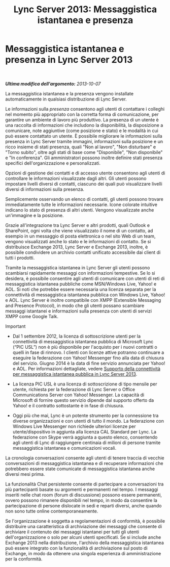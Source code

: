 ﻿---
title: 'Lync Server 2013: Messaggistica istantanea e presenza'
TOCTitle: Messaggistica istantanea e presenza
ms:assetid: 6a93ae95-3b64-410b-ab72-74dea232f065
ms:mtpsurl: https://technet.microsoft.com/it-it/library/Gg417162(v=OCS.15)
ms:contentKeyID: 49300864
ms.date: 08/24/2015
mtps_version: v=OCS.15
ms.translationtype: HT
---

# Messaggistica istantanea e presenza in Lync Server 2013

 

_**Ultima modifica dell'argomento:** 2013-10-07_

La messaggistica istantanea e la presenza vengono installate automaticamente in qualsiasi distribuzione di Lync Server.

Le informazioni sulla *presenza* consentono agli utenti di contattare i colleghi nel momento più appropriato con la corretta forma di comunicazione, per garantire un ambiente di lavoro più produttivo. La presenza di un utente è una raccolta di informazioni che includono la disponibilità, la disposizione a comunicare, note aggiuntive (come posizione e stato) e le modalità in cui può essere contattato un utente. È possibile migliorare le informazioni sulla presenza in Lync Server tramite immagini, informazioni sulla posizione e un ricco insieme di stati presenza, quali "Non al lavoro", "Non disturbare" e "Torno subito", oltre agli stati di base come "Disponibile", "Non disponibile" e "In conferenza". Gli amministratori possono inoltre definire stati presenza specifici dell'organizzazione e personalizzati.

Opzioni di gestione dei contatti e di accesso utente consentono agli utenti di controllare le informazioni visualizzate dagli altri. Gli utenti possono impostare livelli diversi di contatti, ciascuno dei quali può visualizzare livelli diversi di informazioni sulla presenza.

Semplicemente osservando un elenco di contatti, gli utenti possono trovare immediatamente tutte le informazioni necessarie. Icone colorate intuitive indicano lo stato di presenza di altri utenti. Vengono visualizzate anche un'immagine e la posizione.

Grazie all'integrazione tra Lync Server e altri prodotti, quali Outlook e SharePoint, ogni volta che viene visualizzato il nome di un contatto, ad esempio in un messaggio di posta elettronica o nel sito Web di un team, vengono visualizzati anche lo stato e le informazioni di contatto. Se si distribuisce Exchange 2013, Lync Server e Exchange 2013, inoltre, è possibile condividere un archivio contatti unificato accessibile dai client di tutti i prodotti.

Tramite la messaggistica istantanea in Lync Server gli utenti possono scambiarsi rapidamente messaggi con informazioni tempestive. Se lo si desidera, è possibile consentire agli utenti di comunicare con utenti di reti di messaggistica istantanea pubbliche come MSN/Windows Live, Yahoo\! e AOL. Si noti che potrebbe essere necessaria una licenza separata per la connettività di messaggistica istantanea pubblica con Windows Live, Yahoo\! e AOL. Lync Server è inoltre compatibile con XMPP (Extensible Messaging and Presence Protocol), in modo che gli utenti possano scambiare messaggi istantanei e informazioni sulla presenza con utenti di servizi XMPP come Google Talk.

> [!important]  
> <ul>
> <li><p>Dal 1 settembre 2012, la licenza di sottoscrizione utenti per la connettività di messaggistica istantanea pubblica di Microsoft Lync (“PIC USL”) non è più disponibile per l'acquisto per i nuovi contratti o quelli in fase di rinnovo. I clienti con licenze attive potranno continuare a eseguire la federazione con Yahoo! Messenger fino alla data di chiusura del servizio. Giugno 2014 è la data di fine servizio annunciata per Yahoo! e AOL. Per informazioni dettagliate, vedere <a href="lync-server-2013-support-for-public-instant-messenger-connectivity.md">Supporto della connettività per messaggistica istantanea pubblica in Lync Server 2013</a>.</p></li>
> 
> <li><p>La licenza PIC USL è una licenza di sottoscrizione di tipo mensile per utente, richiesta per la federazione di Lync Server o Office Communications Server con Yahoo! Messenger. La capacità di Microsoft di fornire questo servizio dipende dal supporto offerto da Yahoo! e il contratto sottostante è in fase di chiusura.</p></li>
> 
> 
> <li><p>Oggi più che mai, Lync è un potente strumento per la connessione tra diverse organizzazioni e con utenti di tutto il mondo. La federazione con Windows Live Messenger non richiede ulteriori licenze per utente/dispositivo in aggiunta alla licenza CAL Standard per Lync. La federazione con Skype verrà aggiunta a questo elenco, consentendo agli utenti di Lync di raggiungere centinaia di milioni di persone tramite messaggistica istantanea e comunicazioni vocali.</p></li></ul>


La cronologia conversazioni consente agli utenti di tenere traccia di vecchie conversazioni di messaggistica istantanea e di recuperare informazioni che potrebbero essere state comunicate di messaggistica istantanea anche diversi mesi prima.

La funzionalità Chat persistente consente di partecipare a conversazioni tra più partecipanti basate su argomenti e permanenti nel tempo. I messaggi inseriti nelle chat room (forum di discussione) possono essere permanenti, ovvero possono rimanere disponibili nel tempo, in modo da consentire la partecipazione di persone dislocate in sedi e reparti diversi, anche quando non sono tutte online contemporaneamente.

Se l'organizzazione è soggetta a regolamentazioni di conformità, è possibile distribuire una caratteristica di archiviazione dei messaggi che consente di archiviare il contenuto dei messaggi istantanei per tutti gli utenti dell'organizzazione o solo per alcuni utenti specificati. Se si include anche Exchange 2013 nella distribuzione, l'archivio della messaggistica istantanea può essere integrato con la funzionalità di archiviazione sul posto di Exchange, in modo da ottenere una singola esperienza di amministrazione per la conformità.


